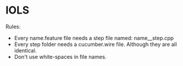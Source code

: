 # IOLS

Rules:
- Every name.feature file needs a step file named: name__step.cpp
- Every step folder needs a cucumber.wire file. Although they are all identical.
- Don't use white-spaces in file names.